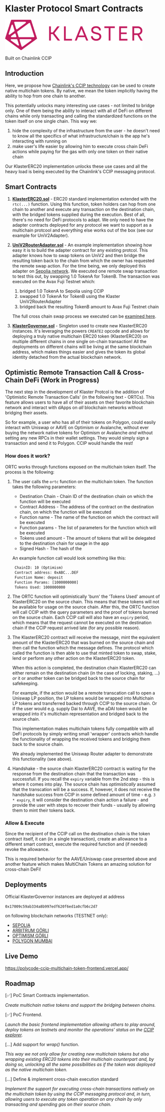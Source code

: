 # Klaster Protocol Smart Contracts

<img style="height: 100px" src="./assets/klaster.png"></img>

Built on Chainlink CCIP

## Introduction

Here, we propose how [Chainlink's CCIP technology](https://docs.chain.link/ccip) can be used to create native multichain tokens. By native, we mean the token implicitly having the ability to hop from one chain to another.

This potentially unlocks many interesting use cases - not limited to bridge only. One of them being the ability to interact with all of DeFi
on different chains while only transacting and calling the standardized functions on the token itself on one single chain.
This way we:
1. hide the complexity of the infrastructure from the user - he doesn't need to know all the specifics of what
infrastructure/chain is the app he's interacting with running on
2. make user's life easier by allowing him to execute cross chain DeFi actions while paying for the gas with only one token on their native chain

Our KlasterERC20 implementation unlocks these use cases and all the heavy load is being executed by the Chainlink's CCIP messaging protocol.

## Smart Contracts

1. **[KlasterERC20.sol](./src/assets/KlasterERC20.sol)** - ERC20 standard implementation extended with the `rtc(...)` function. Using this function, token holders can hop from one chain to another and execute any transaction on the destination chain, with the bridged tokens supplied during the execution. Best of all, there's no need for DeFi protocols to adapt. We only need to have the adapter contracts deployed for any protocol we want to support as a multichain protcool and everything else works out of the box (see our example for UniV2Adapter).


2. **[UniV2RouterAdapter.sol](./src/adapters/UniV2RouterAdapter.sol)** - An example implementation showing how easy it is to build the adapter contract for any existing protcol. This adapter knows how to swap tokens on UniV2 and then bridge the resulting token back to the chain from which the owner has requested the remote swap action. For the time being, we only deployed this adapter on [Sepolia network](https://sepolia.etherscan.io/address/0x101Cd6a6E9B436eB3c14E8454bc17d15fF6D6239).
We executed one remote swap transaction to test this out, by swapping 1.0 TokenA for TokenB.
The transaction was executed on the Avax Fuji Testnet which:
    1) bridged 1.0 TokenA to Sepolia using CCIP
    2) swapped 1.0 TokenA for TokenB using the Klaster UniV2RouterAdapter
    3) bridged back the resulting TokenB amount to Avax Fuji Testnet chain

    The full cross chain swap process we executed can be [examined here](https://ccip.chain.link/tx/0x99882733405dee2411d050205850b5254c163c90ba97bf0df56ffc0f3cecc3d9).

3. **[KlasterGovernor.sol](./src/KlasterGovernor.sol)** - Singleton used to create new KlasterERC20 instances. It's leveraging the powers `CREATE2` opcode and allows for deploying a truly native multichain ERC20 token (KlasterERC20) on multiple different chains in one single on-chain transaction! All the deployments on different chains will be living at the same blockchain address, which makes things easier and gives the token its global identity detached from the actual blockchain network.

## Optimistic Remote Transaction Call & Cross-Chain DeFi (Work in Progress)

The next step in the development of Klaster Protcol is the addition of 'Optimistic Remote Transaction Calls' (in the following text - ORTCs). This feature
allows users to have all of their assets on their favorite blockchain network and interact with dApps on *all* blockchain networks without bridging
their assets. 

So for example, a user who has all of their tokens on Polygon, could easily interact with Uniswap or AAVE on Optimism or Avalanche, without ever buying the network native tokens for Optimism or Avalanche *and* without setting any new RPCs in their wallet settings. They would simply sign a transaction and send it to Polygon. CCIP would handle the rest!

### How does it work?

ORTC works through functions exposed on the multichain token itself. The process is the following:

1. The user calls the `ortc` function on the multichain token. The function takes the following parameters:
    * Destination Chain - Chain ID of the destination chain on which the function will be executed
    * Contract Address - The address of the contract on the destination chain, on which the function will be executed
    * Function name - The name of the function on which the contract will be executed
    * Function params - The list of parameters for the function which will be executed
    * Tokens used amount - The amount of tokens that will be delegated to the destination chain for usage in the app
    * Signed Hash - The hash of the 

   An example function call would look something like this:
   ```
    ChainID: 10 (Optimism)
    Contract address: 0xABC...DEF
    Function Name: deposit
    Function Params: [1000000000]
    Tokens Used: 1000000000
   ```
2. The ORTC function will optimistically 'burn' the 'Tokens Used' amount of KlasterERC20 on the source chain. This means that these tokens will not be available for usage on the source chain. After this, the ORTC function will call CCIP with the query parameters and the proof of tokens burned on the source chain. Each CCIP call will also have an `expiry` period, which means that the request cannot be executed on the destination chain if the CCIP request arrived late (for any possible reason).

3. The KlasterERC20 contract will receive the message, mint the equivalent amount of the KlasterERC20 that was burned on the source chain and then call the function which the message defines. The protocol which called the function is then able to use that minted token to swap, stake, lend or perform any other action on the KlasterERC20 token.

    When this action is completed, the destination chain KlasterERC20 can either remain on the destination chain (in the case of locking, staking, ...) *or* it or another token can be bridged back to the source chain for safekeeping. 

    For example, if the action would be a remote transcation call to open a Uniswap LP position, the LP tokens would be wrapped into Multichain LP tokens and transferred backed through CCIP to the source chain. Or if the user would e.g. supply Dai to AAVE, the aDAI token would be wrapped into it's multichain representation and bridged back to the source chain.

    This implementation makes multichain tokens fully compatible with all DeFi protocols by simply writing small 'wrapper' contracts which handle the functionality of wrapping the received tokens and bridging them back to the source chain.

    We already implemented the Uniswap Router adapter to demonstrate this functionality (see above).

4. Handshake - the source chain KlasterERC20 contract is waiting for the response from the destination chain that the transaction was successfull. If you recall the `expiry` variable from the 2nd step - this is where it comes into play. The source chain has _optimistically_ assumed that the transcation will be a success. If, however, it does not receive the handshake success from CCIP in some defined amount of time - e.g. `3 * expiry`, it will consider the destination chain action a failure - and provide the user with steps to recover their funds - usually by allowing them to mint their tokens back.

### Allow & Execute

Since the recipient of the CCIP call on the destination chain is the token contract itself, it can (in a single transaction), create an allowance to a different smart contract, execute the required function and (if needed) revoke the allowance.

This is required behavior for the AAVE/Uniswap case presented above and another feature which makes MultiChain Tokens an amazing solution for cross-chain DeFi!

## Deployments

Official KlasterGovernor instances are deployed at address

`0x17009c59ab334a8b997edf620f6ed1a0cfb6c2d7`

on following blockchain networks (TESTNET only):

- [SEPOLIA](https://sepolia.etherscan.io/address/0x17009c59ab334a8b997edf620f6ed1a0cfb6c2d7)
- [ARBITRUM GÖRLI](https://testnet.arbiscan.io/address/0x17009c59ab334a8b997edf620f6ed1a0cfb6c2d7)
- [OPTIMISM GÖRLI](https://goerli-optimism.etherscan.io/address/0x17009c59ab334a8b997edf620f6ed1a0cfb6c2d7)
- [POLYGON MUMBAI](https://mumbai.polygonscan.com/address/0x17009c59ab334a8b997edf620f6ed1a0cfb6c2d7)

## Live Demo

https://polycode-ccip-multichain-token-frontend.vercel.app/

## Roadmap

[✅] PoC Smart Contracts implementation. 

*Create multichain native tokens and support the bridging between chains.*

[✅] PoC Frontend.

*Launch the basic frontend implementation allowing others to play around, deploy tokens on testnets and monitor the operations' status on the [CCIP explorer](https://ccip.chain.link/).*

[...] Add support for *wrap()* function.

*This way we not only allow for creating new multichain tokens but also wrapping existing ERC20 tokens into their multichain counterpart and, by doing so, unlocking all the same possibilities as if the token was deployed as the native multichain token.*

[...] Define & implement cross-chain execution standard

*Implement the support for executing cross-chain transactions natively on the multichain token by using the CCIP messaging protocol and, in turn, allowing users to execute any token operation on any chain by only transacting and spending gas on their source chain.*
